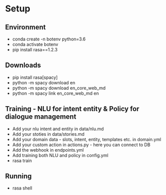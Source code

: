 # Setup
## Environment
+ conda create -n botenv python=3.6
+ conda activate botenv
+ pip install rasa==1.2.3

## Downloads
+ pip install rasa[spacy]
+ python -m spacy download en
+ python -m spacy download en_core_web_md
+ python -m spacy link en_core_web_md en

## Training - NLU for intent entity & Policy for dialogue management
+ Add your nlu intent and entity in data/nlu.md
+ Add your stoties in data/stories.md
+ Add your domain data - slots, intent, entity, templates etc. in domain.yml
+ Add your custom action in actions.py - here you can connect to DB
+ Add the webhook in endpoints.yml
+ Add training both NLU and policy in config.yml
+ rasa train

## Running
+ rasa shell
